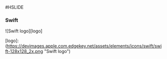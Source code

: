 #HSLIDE

### Swift
![Swift logo][logo]

[logo]: (https://devimages.apple.com.edgekey.net/assets/elements/icons/swift/swift-128x128_2x.png "Swift logo")